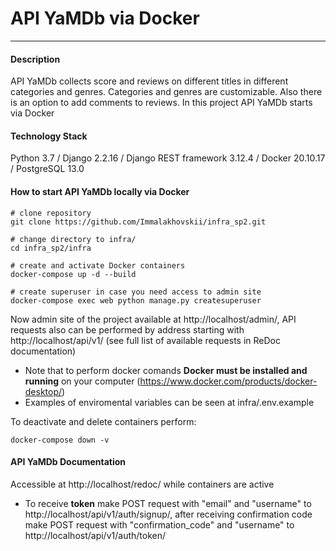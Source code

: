 # API YaMDb via Docker #
****
#### Description ####
API YaMDb collects score and reviews on different titles in different categories and genres. Categories and genres are customizable. Also there is an option to add comments to reviews. In this project API YaMDb starts via Docker

#### Technology Stack ####
Python 3.7 / Django 2.2.16 / Django REST framework 3.12.4 / Docker 20.10.17 / PostgreSQL 13.0

#### How to start API YaMDb locally via Docker ####
```
# clone repository
git clone https://github.com/Immalakhovskii/infra_sp2.git

# change directory to infra/
cd infra_sp2/infra

# create and activate Docker containers
docker-compose up -d --build

# create superuser in case you need access to admin site
docker-compose exec web python manage.py createsuperuser    
```
Now admin site of the project available at http://localhost/admin/, API requests also can be performed by address starting with http://localhost/api/v1/ (see full list of available requests in ReDoc documentation)
- Note that to perform docker comands **Docker must be installed and running** on your computer (https://www.docker.com/products/docker-desktop/)
- Examples of enviromental variables can be seen at infra/.env.example

To deactivate and delete containers perform:
```
docker-compose down -v
```

#### API YaMDb Documentation ####
Accessible at http://localhost/redoc/ while containers are active 
- To receive **token** make POST request with "email" and "username" to http://localhost/api/v1/auth/signup/, after receiving confirmation code make POST request with "confirmation_code" and "username" to http://localhost/api/v1/auth/token/
